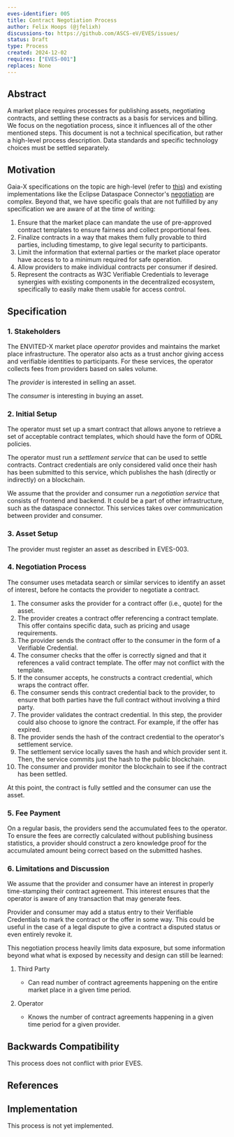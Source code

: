 ```yaml
---
eves-identifier: 005
title: Contract Negotiation Process
author: Felix Hoops (@jfelixh)
discussions-to: https://github.com/ASCS-eV/EVES/issues/
status: Draft
type: Process
created: 2024-12-02
requires: ["EVES-001"]
replaces: None
---
```


## Abstract

A market place requires processes for publishing assets, negotiating contracts, and settling these contracts as a basis for services and billing. We focus on the negotiation process, since it influences all of the other mentioned steps. This document is not a technical specification, but rather a high-level process description. Data standards and specific technology choices must be settled separately.

## Motivation

Gaia-X specifications on the topic are high-level (refer to [this](https://docs.gaia-x.eu/technical-committee/architecture-document/24.04/other_concepts/#computational-contracts)) and existing implementations like the Eclipse Dataspace Connector's [negotiation](https://github.com/eclipse-dataspace-protocol-base/DataspaceProtocol/blob/main/negotiation/contract.negotiation.protocol.md) are complex. Beyond that, we have specific goals that are not fulfilled by any specification we are aware of at the time of writing:

1. Ensure that the market place can mandate the use of pre-approved contract templates to ensure fairness and collect proportional fees.
2. Finalize contracts in a way that makes them fully provable to third parties, including timestamp, to give legal security to participants.
3. Limit the information that external parties or the market place operator have access to to a minimum required for safe operation.
4. Allow providers to make individual contracts per consumer if desired.
5. Represent the contracts as W3C Verifiable Credentials to leverage synergies with existing components in the decentralized ecosystem, specifically to easily make them usable for access control.

## Specification

### 1. Stakeholders

The ENVITED-X market place _operator_ provides and maintains the market place infrastructure. The operator also acts as a trust anchor giving access and verifiable identities to participants. For these services, the operator collects fees from providers based on sales volume.

The _provider_ is interested in selling an asset.

The _consumer_ is interesting in buying an asset.

### 2. Initial Setup

The operator must set up a smart contract that allows anyone to retrieve a set of acceptable contract templates, which should have the form of ODRL policies.

The operator must run a _settlement service_ that can be used to settle contracts. Contract credentials are only considered valid once their hash has been submitted to this service, which publishes the hash (directly or indirectly) on a blockchain.

We assume that the provider and consumer run a _negotiation service_ that consists of frontend and backend. It could be a part of other infrastructure, such as the dataspace connector. This services takes over communication between provider and consumer.

### 3. Asset Setup

The provider must register an asset as described in EVES-003.

### 4. Negotiation Process

The consumer uses metadata search or similar services to identify an asset of interest, before he contacts the provider to negotiate a contract.

1. The consumer asks the provider for a contract offer (i.e., quote) for the asset.
2. The provider creates a contract offer referencing a contract template. This offer contains specific data, such as pricing and usage requirements.
3. The provider sends the contract offer to the consumer in the form of a Verifiable Credential.
4. The consumer checks that the offer is correctly signed and that it references a valid contract template. The offer may not conflict with the template.
5. If the consumer accepts, he constructs a contract credential, which wraps the contract offer.
6. The consumer sends this contract credential back to the provider, to ensure that both parties have the full contract without involving a third party.
7. The provider validates the contract credential. In this step, the provider could also choose to ignore the contract. For example, if the offer has expired.
8. The provider sends the hash of the contract credential to the operator's settlement service.
9. The settlement service locally saves the hash and which provider sent it. Then, the service commits just the hash to the public blockchain.
10. The consumer and provider monitor the blockchain to see if the contract has been settled.

At this point, the contract is fully settled and the consumer can use the asset.

### 5. Fee Payment

On a regular basis, the providers send the accumulated fees to the operator. To ensure the fees are correctly calculated without publishing business statistics, a provider should construct a zero knowledge proof for the accumulated amount being correct based on the submitted hashes.

### 6. Limitations and Discussion

We assume that the provider and consumer have an interest in properly time-stamping their contract agreement. This interest ensures that the operator is aware of any transaction that may generate fees.

Provider and consumer may add a status entry to their Verifiable Credentials to mark the contract or the offer in some way. This could be useful in the case of a legal dispute to give a contract a disputed status or even entirely revoke it.

This negotiation process heavily limits data exposure, but some information beyond what what is exposed by necessity and design can still be learned:

1. Third Party

   - Can read number of contract agreements happening on the entire market place in a given time period.

2. Operator

   - Knows the number of contract agreements happening in a given time period for a given provider.

## Backwards Compatibility

This process does not conflict with prior EVES.

## References

## Implementation

This process is not yet implemented.
